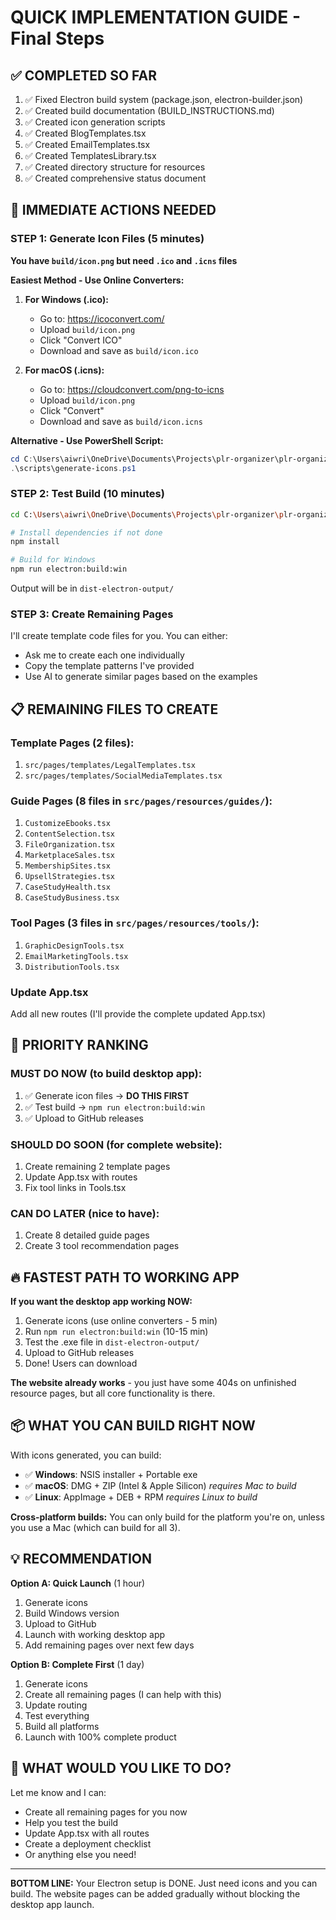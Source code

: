 # QUICK IMPLEMENTATION GUIDE - Final Steps

## ✅ COMPLETED SO FAR

1. ✅ Fixed Electron build system (package.json, electron-builder.json)
2. ✅ Created build documentation (BUILD_INSTRUCTIONS.md)
3. ✅ Created icon generation scripts
4. ✅ Created BlogTemplates.tsx
5. ✅ Created EmailTemplates.tsx
6. ✅ Created TemplatesLibrary.tsx
7. ✅ Created directory structure for resources
8. ✅ Created comprehensive status document

## 🚀 IMMEDIATE ACTIONS NEEDED

### STEP 1: Generate Icon Files (5 minutes)
**You have `build/icon.png` but need `.ico` and `.icns` files**

**Easiest Method - Use Online Converters:**

1. **For Windows (.ico):**
   - Go to: https://icoconvert.com/
   - Upload `build/icon.png`
   - Click "Convert ICO"
   - Download and save as `build/icon.ico`

2. **For macOS (.icns):**
   - Go to: https://cloudconvert.com/png-to-icns
   - Upload `build/icon.png`
   - Click "Convert"
   - Download and save as `build/icon.icns`

**Alternative - Use PowerShell Script:**
```powershell
cd C:\Users\aiwri\OneDrive\Documents\Projects\plr-organizer\plr-organizer-pro-v1-main\plr-organizer-pro-v1-main
.\scripts\generate-icons.ps1
```

### STEP 2: Test Build (10 minutes)
```bash
cd C:\Users\aiwri\OneDrive\Documents\Projects\plr-organizer\plr-organizer-pro-v1-main\plr-organizer-pro-v1-main

# Install dependencies if not done
npm install

# Build for Windows
npm run electron:build:win
```

Output will be in `dist-electron-output/`

### STEP 3: Create Remaining Pages

I'll create template code files for you. You can either:
- Ask me to create each one individually
- Copy the template patterns I've provided
- Use AI to generate similar pages based on the examples

## 📋 REMAINING FILES TO CREATE

### Template Pages (2 files):
1. `src/pages/templates/LegalTemplates.tsx`
2. `src/pages/templates/SocialMediaTemplates.tsx`

### Guide Pages (8 files in `src/pages/resources/guides/`):
1. `CustomizeEbooks.tsx`
2. `ContentSelection.tsx`
3. `FileOrganization.tsx`
4. `MarketplaceSales.tsx`
5. `MembershipSites.tsx`
6. `UpsellStrategies.tsx`
7. `CaseStudyHealth.tsx`
8. `CaseStudyBusiness.tsx`

### Tool Pages (3 files in `src/pages/resources/tools/`):
1. `GraphicDesignTools.tsx`
2. `EmailMarketingTools.tsx`
3. `DistributionTools.tsx`

### Update App.tsx
Add all new routes (I'll provide the complete updated App.tsx)

## 🎯 PRIORITY RANKING

### MUST DO NOW (to build desktop app):
1. ✅ Generate icon files → **DO THIS FIRST**
2. ✅ Test build → `npm run electron:build:win`
3. ✅ Upload to GitHub releases

### SHOULD DO SOON (for complete website):
1. Create remaining 2 template pages
2. Update App.tsx with routes
3. Fix tool links in Tools.tsx

### CAN DO LATER (nice to have):
1. Create 8 detailed guide pages
2. Create 3 tool recommendation pages

## 🔥 FASTEST PATH TO WORKING APP

**If you want the desktop app working NOW:**

1. Generate icons (use online converters - 5 min)
2. Run `npm run electron:build:win` (10-15 min)
3. Test the .exe file in `dist-electron-output/`
4. Upload to GitHub releases
5. Done! Users can download

**The website already works** - you just have some 404s on unfinished resource pages, but all core functionality is there.

## 📦 WHAT YOU CAN BUILD RIGHT NOW

With icons generated, you can build:

- ✅ **Windows**: NSIS installer + Portable exe
- ✅ **macOS**: DMG + ZIP (Intel & Apple Silicon) *requires Mac to build*
- ✅ **Linux**: AppImage + DEB + RPM *requires Linux to build*

**Cross-platform builds:** You can only build for the platform you're on, unless you use a Mac (which can build for all 3).

## 💡 RECOMMENDATION

**Option A: Quick Launch** (1 hour)
1. Generate icons
2. Build Windows version
3. Upload to GitHub
4. Launch with working desktop app
5. Add remaining pages over next few days

**Option B: Complete First** (1 day)
1. Generate icons
2. Create all remaining pages (I can help with this)
3. Update routing
4. Test everything
5. Build all platforms
6. Launch with 100% complete product

## 🤔 WHAT WOULD YOU LIKE TO DO?

Let me know and I can:
- Create all remaining pages for you now
- Help you test the build
- Update App.tsx with all routes
- Create a deployment checklist
- Or anything else you need!

---

**BOTTOM LINE:** Your Electron setup is DONE. Just need icons and you can build. The website pages can be added gradually without blocking the desktop app launch.
